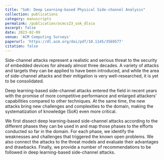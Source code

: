 ```yaml
---
title: "SoK: Deep Learning-based Physical Side-channel Analysis"
collection: publications
category: manuscripts
permalink: /publication/acmcs23_sok_dlsca
excerpt: false
date: 2023-02-09
venue: 'ACM Computing Surveys'
paperurl: 'https://dl.acm.org/doi/pdf/10.1145/3569577'
citation: false
---
```


Side-channel attacks represent a realistic and serious threat to the security of embedded devices for already almost three decades. A variety of attacks and targets they can be applied to have been introduced, and while the area of side-channel attacks and their mitigation is very well-researched, it is yet to be consolidated.

Deep learning-based side-channel attacks entered the field in recent years with the promise of more competitive performance and enlarged attackers’ capabilities compared to other techniques. At the same time, the new attacks bring new challenges and complexities to the domain, making the systematization of knowledge (SoK) even more critical.

We first dissect deep learning-based side-channel attacks according to the different phases they can be used in and map those phases to the efforts conducted so far in the domain. For each phase, we identify the weaknesses and challenges that triggered the known open problems. We also connect the attacks to the threat models and evaluate their advantages and drawbacks. Finally, we provide a number of recommendations to be followed in deep learning-based side-channel attacks.
